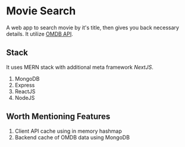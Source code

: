 # Movie Search

A web app to search movie by it's title, then gives you back necessary details. It utilize
[OMDB API](http://omdbapi.com/).

## Stack

It uses MERN stack with additional meta framework _NextJS_.

1. MongoDB
2. Express
3. ReactJS
4. NodeJS

## Worth Mentioning Features

1. Client API cache using in memory hashmap
2. Backend cache of OMDB data using MongoDB
